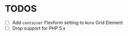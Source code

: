 TODOS
=====

- [ ] Add `container` Flexform setting to `Note` Grid Element
- [ ] Drop support for PHP 5.x